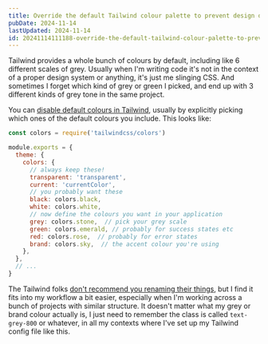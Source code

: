 ```yaml
---
title: Override the default Tailwind colour palette to prevent design drift
pubDate: 2024-11-14
lastUpdated: 2024-11-14
id: 20241114111188-override-the-default-tailwind-colour-palette-to-prevent-design-drift
---
```


Tailwind provides a whole bunch of colours by default, including like 6 different scales of grey. Usually when I'm writing code it's not in the context of a proper design system or anything, it's just me slinging CSS. And sometimes I forget which kind of grey or green I picked, and end up with 3 different kinds of grey tone in the same project.

You can [disable default colours in Tailwind](https://tailwindcss.com/docs/customizing-colors#disabling-a-default-color), usually by explicitly picking which ones of the default colours you include. This looks like:

```js title="tailwind.config.js"
const colors = require('tailwindcss/colors')

module.exports = {
  theme: {
    colors: {
      // always keep these!
      transparent: 'transparent', 
      current: 'currentColor',
      // you probably want these
      black: colors.black,
      white: colors.white,
      // now define the colours you want in your application
      grey: colors.stone,  // pick your grey scale
      green: colors.emerald, // probably for success states etc
      red: colors.rose,  // probably for error states
      brand: colors.sky,  // the accent colour you're using
    },
  },
  // ...
}
```

The Tailwind folks [don't recommend you renaming their things](https://tailwindcss.com/docs/customizing-colors#naming-your-colors), but I find it fits into my workflow a bit easier, especially when I'm working across a bunch of projects with similar structure. It doesn't matter what my grey or brand colour actually is, I just need to remember the class is called `text-grey-800` or whatever, in all my contexts where I've set up my Tailwind config file like this.
